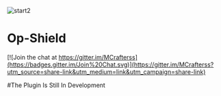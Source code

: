 
![start2](https://encrypted-tbn1.gstatic.com/images?q=tbn:ANd9GcS1kTPryg5wTJy3yCPuvfABsOwUbWae1KESGU2RHfGXiY3k_Wux)
# Op-Shield

[![Join the chat at https://gitter.im/MCrafterss](https://badges.gitter.im/Join%20Chat.svg)](https://gitter.im/MCrafterss?utm_source=share-link&utm_medium=link&utm_campaign=share-link)

#The Plugin Is Still In Development 

